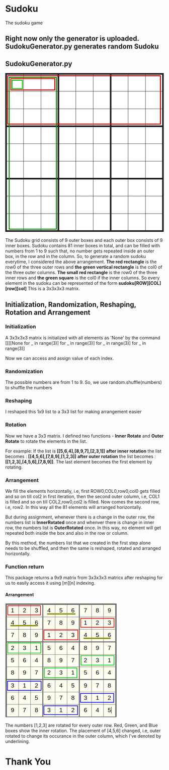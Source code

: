 # Sudoku
The sudoku game
## Right now only the generator is uploaded. SudokuGenerator.py generates random Sudoku

## SudokuGenerator.py

![](sudokugrid.png)

The Sudoku grid consists of 9 outer boxes and each outer box consists of 9 inner boxes. Sudoku contains 81 inner boxes in total, and can be filled with numbers from 1 to 9 such that, no number gets repeated inside an outer box, in the row and in the column. So, to generate a random sudoku everytime, I considered the above arrangement. __The red rectangle__ is the row0 of the three outer rows and __the green vertical rectangle__ is the col0 of the three outer columns. __The small red rectangle__ is the row0 of the three inner rows and __the green square__ is the col0 if the inner columns. So every element in the sudoku can be represented of the form **sudoku\[ROW][COL]\[row][col]**  This is a 3x3x3x3 matrix.

## Initialization, Randomization, Reshaping, Rotation and Arrangement

### Initialization

A 3x3x3x3 matrix is initialized with all elements as 'None' by the command [\[\[\[None for _ in range(3)] for _ in range(3)]
                                                                            for _ in range(3)] for _ in range(3)]
                                                                          
Now we can access and assign value of each index.

### Randomization

The possible numbers are from 1 to 9.
So, we use random.shuffle(numbers) to shuffle the numbers

### Reshaping

I reshaped this 1x9 list to a 3x3 list for making arrangement easier

### Rotation

Now we have a 3x3 matrix. I defined two functions - **Inner Rotate** and **Outer Rotate** to rotate the elements in the list.

For example:
If the list is **\[\[5,6,4],\[8,9,7],\[2,3,1]]**
**after inner rotation** the list becomes : 
**\[\[4,5,6],\[7,8,9],\[1,2,3]]**
**after outer rotation** the list becomes : 
**\[\[1,2,3],\[4,5,6],\[7,8,9]]**. The last element becomes the first element by rotating.

### Arrangement
We fill the elements horizontally, i.e, first ROW0,COL0,row0,col0 gets filled and so on till col2 in first iteration, then the second outer column, i.e, COL1 is filled and so on till COL2,row0,col2 is filled. Now comes the second row, i.e, row2. In  this way all the 81 elements will arranged horizontally.

But during assignment, whenever there is a change in the outer row, the numbers list is **InnerRotated** once and whenver there is change in inner row, the numbers list is **OuterRotated** once. In this way, no element will get repeated both inside the box and also in the row or column.

By this method, the numbers list that we created in the first step alone needs to be shuffled, and then the same is reshaped, rotated and arranged horizontally.

### Function return
This package returns a 9x9 matrix from 3x3x3x3 matricx after reshaping for us to easily access it using \[m]\[n] indexing.

#### Arrangement

![](arrangement.png)

The numbers \[1,2,3] are rotated for every outer row. Red, Green, and Blue boxes show the inner rotation.
The placement of \[4,5,6] changed, i.e, outer rotated to change its occurance in the outer column, which I've denoted by underlining.


# Thank You
